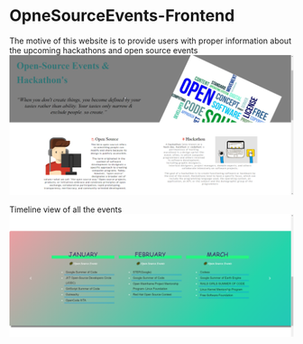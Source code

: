 # OpneSourceEvents-Frontend
The motive of this website is to provide users with proper information about the upcoming hackathons and open source events
![](screenshots/open.png)

Timeline view of all the events
![](screenshots/timeline.png)
